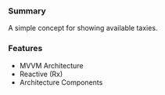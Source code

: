 ### Summary
A simple concept for showing available taxies.

### Features

- MVVM Architecture
- Reactive (Rx)
- Architecture Components
